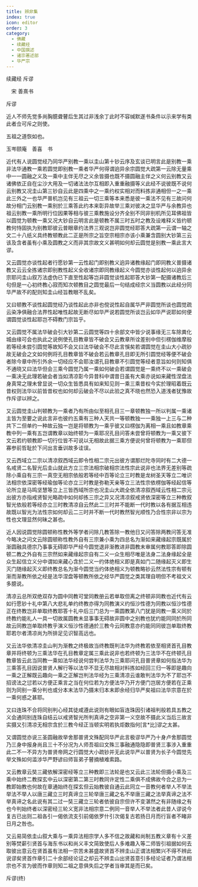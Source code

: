 ```yaml
---
title: 辨非集
index: true
icon: editor
order: 3
category:
  - 佛藏
  - 续藏经
  - 中国撰述
  - 诸宗著述部
  - 华严宗
---
```


续藏经   斥谬  

　宋 善熹书  

斥谬  

近人不师先觉多尚胸臆聋瞽后生其过非浅余丁此时不容缄默遂书条件以示来学有类此者佥可斥之则使。  

五祖之道恢如也。  

玉岑颐庵　善喜　书  

近代有人说圆觉经乃同华严别教一乘以圭山第十钞云序及玄谈已明言此是别教一乘非法华通教一乘若圆觉即别教一乘者华严何得谓逈异余宗圆觉大疏第一云除无量乘中一一圆融之义及一乘中主伴无尽之义余皆摄也既不摄圆融主伴之义何云别教又云诸佛依正自在尘沙大用及一切诸法法尔互相即入重重融摄等义此经不说彼既不说何云别教又况圭山第三钞自云此是四乘中之一乘约权实相对而料拣非通相但一之一乘此三外之一也华严普机岂见有三祖云一切三乘等本来悉是彼一乘法不见有三故问何故分相门云别教一乘别於三乘答此约本来彰异故举三乘对彼决之显华严与余教异也祖云别教一乘所明行位因果等相与彼三乘教施设分齐全别不同非别机所见耳佛祖皆以圆觉为顿教一乘又况大钞自云明言此是顿教不属三时五时之教及设难释义皆约顿教何恃固执为别教耶彼云普眼章约法界三观说岂非圆觉经耶答大疏第一云谓一轴之文二十八纸义具终教顿教此二正是所宗之旨空宗相宗亦该小乘兼含圆别大钞第三云该及含者虽有小乘及圆教之义而非其宗故文义甚明如何却云圆觉是别教一乘此言大谬。  

又云圆觉亦谈性起者行愿钞第一云性起门即别教义逈异诸教缘起门即同教义普摄诸教又云云全拣诸宗即别教性起义全收诸宗即同教缘起义今圆觉亦谈性起何以逈异余宗耶问圭山叙万法虚伪已下直至性起等岂非圆觉谈性起耶答大钞第一配摄诸教后三句但是一心初终教心寂而知次顿教目之圆觉最后一句结成经宗义当圆教以此经分同华严故不的配则知圭山经旨教眼不乱矣。  

又曰顿教不谈性起圆觉经乃谈性起此亦非也傥说性起自属华严非圆觉所谈也圆觉疏云染净俱融合法界性起唯性起故无断尽如华严说若圆觉所谈岂云如华严说耶如何便谓圆觉谈性起耶岂不碍教门宗旨乎。  

又云圆觉不属法华破会引大钞第二云圆觉等四十余部文中皆少说事缘无三车除粪化城由缘可会也执此之说例使孔目教章皆不破会又云教章所诠差别中但引楞伽维摩般若等经未尝引圆觉等故知不会又曰法华破会不尽此言悞矣若谓圆觉在圭山大小疏钞故无破会之文如何例将孔目教章皆不破会若云教章孔目即无所引圆觉经等便不破会者除今章中所引外余一切经应不会耶汝谓孔目教章不引圆觉等经者意旨如何则知俱不通晓又曰法华但会三乘今圆觉乃属一乘如何破会若谓圆觉是一乘终不以一乘破会一乘决无此理若破会者当如清凉彰今异昔科中谓昔日虽有大乘亦说如来藏性涅盘法身真常之理未曾显说一切众生皆悉具有如来知见则一乘三乘昔权今实於理昭着既云昔权则法华以前皆昔权也如何却云破会不尽以此验之真不晓也然恐入道浅者犹豫故作斥谬以辨之。  

又云圆觉圭山判顿教为一乘者乃有所由似至相孔目三一章顿教独一所以判属一乘诸主皆为至要之说此言非也彼约五乘有三种人天共一等顿教独一一乘独一上三与二种共下二但单约一种故云独一岂是将顿教为一乘乎彼又曰楞伽为离相一乘且如教章乘教中列一乘有五岂谓教章以始终顿为一乘耶况孔目问答未尝曾将顿教为一乘又彼下文云若约顿教即一切行位皆不可说以无相故此据三乘方便说何曾将顿教为一乘耶但寡参前哲耻於下问出言垂训故多诖误。  

又云西域立二宗以清凉叙西域云即令性相二宗元出彼方谓那烂陀寺同时有二大德一名戒贤二名智光后圭山就此方立三宗法相宗破相宗法性宗此说非也法界无差别等疏除小乘自有三宗一真空无相宗依般若等经中百等论立三时教是龙树圣天等立二唯识法相宗依深密等经瑜伽等论亦立三时教是弥勒天亲等立三法性宗依楞伽等经起信等论所立是马鸣坚慧等立上三皆西域所宗也况圭山大疏全依清凉叙西域云性相二宗元出彼方亦指戒贤智光略疏中如何却拣三宗之异又况清凉叙戒贤依深密等立三种教叙智光依般若等经亦立三时教清凉自云然此二三时并不能断一代时教以各有据互相违故既以智光为法性宗如何却云二三时并不断一代时教然智光顺性乃合性宗非以宗为性也文理显然何昧之甚也。  

近人因说圆觉除圆顿称性教外等学者问除几教答除一教他日又问答除两教问答无准今略决之问文云除圆顿称性教外自有三宗兼小乘为四总名为渐如来藏缘起宗既属於渐圆融具德宗乃事事无碍即华严经今圆觉退非渐教进非圆教未审属何教耶答即除圆顿二教之外自有三宗然如来藏缘起宗自有二义一众生相尽唯是法身二法身缘起全是众生起信立义分中谓如来藏心含於二义一约体绝相义即是真如门二随缘起灭义即生灭门随缘起灭义即终教总名为渐今圆觉当约体绝相义为顿教略钞云然法性宗有顿有渐而渐教所依之经是法华涅盘等顿教所依之经华严圆觉之类其理自明但不考祖文义多臆说。  

清凉云总所双绝双存为圆中同教可堂同教册云若单取但离之终顿非同教也近代有云如行愿钞十礼中第八大悲礼单约终教亦得为同教演义约恒沙性德为同教以恒沙性德正在终教岂非单取终教耶答十礼中后三门总为一乘圆教第八门犹是同教一乘义同於终教约能礼人一具一切故属圆教未显事事无碍故非圆中之别教也犹约能同同於所同故云同教岂单取终教乎演义恒沙性德通於三教今云同教意亦约能同同彼岂单取终教耶若尔者清凉尚为所排足见识智高远也。  

又云法华依清凉圭山判为渐教之终极故当终教既判法华为终教若依至相贤首孔目教章并将终顿为三乘法华在孔目教章定属三乘此说非也若终顿为三法华不在终顿孔目教章皆云此当同教一乘如法华经说何尝判法华为三乘耶问孔目普贤章如何指法华为三乘答孔目因说普贤人解行等以法华不显无尽故相对料拣如经回三归一等即是趣向一乘之正解既云趣向一乘之正解岂判法华经为三乘清凉云谁敢判法华为不了耶岂不招谤法之愆若以方便正乘言之当在何位若为方便法华乃开方便门岂居方便若在正乘则为同别一乘分判也或分本末法华乃摄末归本末即余经归华严矣祖曰法华宗意在於一乘何惑之甚耶。  

又曰连珠不合将同别判心经其徒咸遵此说则有眼如盲连珠因引诸祖判般若具五教之义会通同别连珠自结云以戒贤智光所判真谛之空非第一义空故不摄此义当后三故言实摄又引清凉无相宗含於三教今经正当顿实明若执炬数指何[言*比]谬之太甚。  

又谓圆觉亦说三圣圆融故举舍那普贤文殊配同华严此言极谬华严乃十身卢舍那圆觉乃三身中报身尚且三十不分况为人师吾祖曰文殊三事融通隐隐即普贤三事涉入重重此二不一不异方为普贤帝网之行圆觉大小疏钞并无此说华严以普贤为长子今圆觉先举文殊如何滥涉华严野谚曰师盲弟子瞽摘植难索路。  

又云教章云奘三藏依解深密经等立三种教即三法轮是也又云此三法轮但摄小乘及三乘中始终二教探玄中云以深密第二第三时教同许定性二乘俱不成佛故今合之总为一教即始教也何故在章通始终在探玄但云始教彼自通云此同立一音教何者举人不举法举法不举人以唐三藏立三时真谛立三轮举唐三藏之名不举唐三藏之法举真谛之法不举真谛之名此说有其二过一奘三藏立三轮者依彼自宗但许不变湛然之有非随缘之有也今判始终者以深密经三轮义宽非法相宗意二例同一音举人不举法者此昔人谬说今复古已出则二祖各引一偈依流支引前偈依罗什引次偈复古若扬日月而行盲者不睹非日月之咎也。  

又云易简依圭山叙大乘与一乘异法相宗学人多不信之故藏和尚制五教义章有十义差别等焚薪引贤首与海东书以和尚义丰文简致使后人多难趣入等二师皆引祖据如何去取彼出意云在贤首虽有法相一宗苦未甚盛故贤首不辨圭山正谓法相繁兴不得不辨此说谬矣贤首作章引二十余部经论证之却云不辨圭山出贤首意引多经论证者乃谓法相宗也不言为彼而作章则知二祖之意俱失后之学者当审其是而已矣。  

斥谬(终)  
